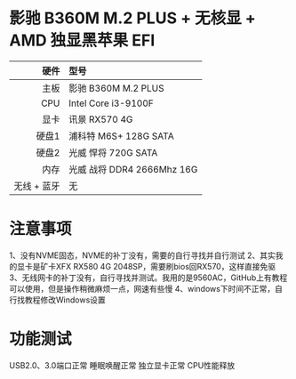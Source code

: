 # 影驰 B360M M.2 PLUS + 无核显 + AMD 独显黑苹果 EFI
| 硬件|型号|
| ----: | :--- |
|主板|影驰 B360M M.2 PLUS|
|CPU|Intel Core i3-9100F|
|显卡|讯景 RX570 4G|
|硬盘1|浦科特 M6S+ 128G SATA|
|硬盘2|光威 悍将 720G SATA|
|内存|光威 战将 DDR4 2666Mhz 16G|
|无线 + 蓝牙|无|

# 注意事项
1、没有NVME固态，NVME的补丁没有，需要的自行寻找并自行测试
2、其实我的显卡是矿卡XFX RX580 4G 2048SP，需要刷bios回RX570，这样直接免驱
3、无线网卡的补丁没有，自行寻找并测试。我用的是9560AC，GitHub上有教程可以使用，但是操作稍微麻烦一点，网速有些慢
4、windows下时间不正常，自行找教程修改Windows设置

# 功能测试
USB2.0、3.0端口正常
睡眠唤醒正常
独立显卡正常
CPU性能释放
